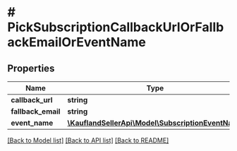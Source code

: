 # # PickSubscriptionCallbackUrlOrFallbackEmailOrEventName

## Properties

Name | Type | Description | Notes
------------ | ------------- | ------------- | -------------
**callback_url** | **string** |  |
**fallback_email** | **string** |  |
**event_name** | [**\KauflandSellerApi\Model\SubscriptionEventName**](SubscriptionEventName.md) |  |

[[Back to Model list]](../../README.md#models) [[Back to API list]](../../README.md#endpoints) [[Back to README]](../../README.md)
